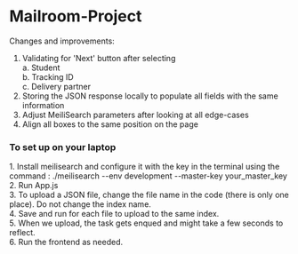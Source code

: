 # Mailroom-Project
Changes and improvements: 
1. Validating for 'Next' button after selecting<br>
   a. Student<br>
   b. Tracking ID<br>
   c. Delivery partner<br>
2. Storing the JSON response locally to populate all fields with the same information
3. Adjust MeiliSearch parameters after looking at all edge-cases
4. Align all boxes to the same position on the page

<h3>To set up on your laptop</h3>
1. Install meilisearch and configure it with the key in the terminal using the command : ./meilisearch --env development --master-key your_master_key <br>
2. Run App.js<br>
3. To upload a JSON file, change the file name in the code (there is only one place). Do not change the index name.<br>
4. Save and run for each file to upload to the same index. <br>
5. When we upload, the task gets enqued and might take a few seconds to reflect.<br>
6. Run the frontend as needed. <br>
